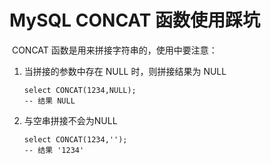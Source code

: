 # MySQL CONCAT 函数使用踩坑

​	CONCAT 函数是用来拼接字符串的，使用中要注意：

1. 当拼接的参数中存在 NULL 时，则拼接结果为 NULL

   ```mysql
   select CONCAT(1234,NULL);
   -- 结果 NULL
   ```

   

2. 与空串拼接不会为NULL

   ```mysql
   select CONCAT(1234,'');
   -- 结果 '1234'
   ```

   